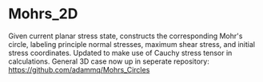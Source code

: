 # Mohrs_2D
Given current planar stress state, constructs the corresponding Mohr's circle, labeling principle normal stresses, maximum shear stress, and initial stress coordinates.
Updated to make use of Cauchy stress tensor in calculations.
General 3D case now up in seperate repository: https://github.com/adammq/Mohrs_Circles
